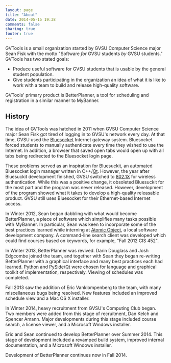 ```yaml
---
layout: page
title: "About"
date: 2014-05-15 19:38
comments: false
sharing: true
footer: true
---
```


GVTools is a small organization started by GVSU Computer Science major Sean Fisk with the motto "Software *for* GVSU students *by* GVSU students." GVTools has two stated goals:

* Produce useful software for GVSU students that is usable by the general student population.
* Give students participating in the organization an idea of what it is like to work with a team to build and release high-quality software.

GVTools' primary product is BetterPlanner, a tool for scheduling and registration in a similar manner to MyBanner.

History
-------

The idea of GVTools was hatched in 2011 when GVSU Computer Science major Sean Fisk got tired of logging in to GVSU's network every day. At that time, GVSU used the [Bluesocket][bs] Internet gateway system. Bluesocket forced students to manually authenticate every time they wished to use the Internet. In addition, a browser that saved open tabs would open up with all tabs being redirected to the Bluesocket login page.

These problems served as an inspiration for Bluesuckit, an automated Bluesocket login manager written in C++/[Qt][qt]. However, the year after Bluesuckit development finished, GVSU switched to [802.1X][80211x] for wireless authentication. While this was a positive change, it obsoleted Bluesuckit for the most part and the program was never released. However, development of the program showed what it takes to develop a high-quality releasable product. GVSU still uses Bluesocket for their Ethernet-based Internet access.

In Winter 2012, Sean began dabbling with what would become BetterPlanner, a piece of software which simplifies many tasks possible with MyBanner. In particular, Sean was keen to incorporate some of the best practices learned while interning at [Atomic Object][ao], a local software development company. A command-line search client was developed which could find courses based on keywords, for example, "Fall 2012 CIS 452".

In Winter 2013, BetterPlanner was revived. Darin Douglass and Josh Edgcombe joined the team, and together with Sean they began re-writing BetterPlanner with a graphical interface and many best practices each had learned. [Python][python] and [PySide][pyside]/[Qt][qt] were chosen for language and graphical toolkit of implementation, respectively. Viewing of schedules was completed.

Fall 2013 saw the addition of Eric Vanklompenberg to the team, with many miscellaneous bugs being resolved. New features included an improved schedule view and a Mac OS X installer.

In Winter 2014, heavy recruitment from GVSU's Computing Club began. Two members were added from this stage of recruitment, Dan Kelch and Spencer Amann. Major developments during this stage included course search, a license viewer, and a Microsoft Windows installer.

Eric and Sean continued to develop BetterPlanner over Summer 2014. This stage of development included a revamped build system, improved internal documentation, and a Microsoft Windows installer.

Development of BetterPlanner continues now in Fall 2014.

[bs]: http://www.adtran.com/web/page/portal/Adtran/group/4042
[qt]: http://qt-project.org/
[80211x]: http://en.wikipedia.org/wiki/IEEE_802.1X
[ao]: http://atomicobject.com/
[python]: http://python.org/
[pyside]: http://pyside.org/
